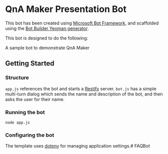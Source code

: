 # QnA Maker Presentation Bot

This bot has been created using [Microsoft Bot Framework](https://dev.botframework.com), and scaffolded using the [Bot Builder Yeoman generator](https://github.com/GeekTrainer/generator-botbuilder).

This bot is designed to do the following:

A sample bot to demonstrate QnA Maker

## Getting Started

### Structure

`app.js` references the bot and starts a [Restify](http://restify.com/) server. `bot.js` has a simple multi-turn dialog which sends the name and description of the bot, and then asks the user for their name.

### Running the bot

```
node app.js
```

### Configuring the bot

The template uses [dotenv](https://github.com/motdotla/dotenv) for managing application settings.#   F A Q B o t  
 